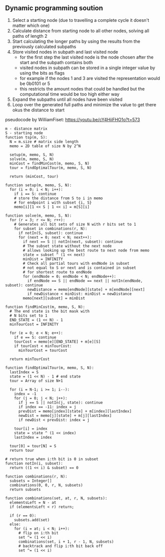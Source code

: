 ## Dynamic programming soution

1. Select a starting node (due to travelling a complete cycle it doesn't matter which one)
2. Calculate distance from starting node to all other nodes, solving all paths of length 2
3. Start calculating the longer paths by using the results from the previously calculated subpaths
4. Store visited nodes in subpath and last visited node
     - for the first step the last visited node is the node chosen after the start and the subpath contains both
     - visited nodes in subpath can be stored in a single integer value by using the bits as flags
     - for example if the nodes 1 and 3 are visited the representation would be 0b0101 or 5
     - this restricts the amount nodes that could be handled but the computational time would be too high either way
5. Expand the subpaths until all nodes have been visited
6. Loop over the generated full paths and minimize the value to get there okus the distance to start


pseudocode by WilliamFiset: https://youtu.be/cY4HiiFHO1o?t=573

```
m - distance matrix
S - starting node
function tsp(m, S):
  N = m.size # matrix side length
  memo = 2D table of size N by 2^N

  setup(m, memo, S, N)
  solve(m, memo, S, N)
  minCost = findMinCost(m, memo, S, N)
  tour = findOptimalTour(m, memo, S, N)

  return (minCost, tour)

function setup(m, memo, S, N):
  for (i = 0; i < N; i++):
    if i == S: continue
    # store the distance from S to i in memo
    # for endpoint i with subset {i, S}
    memo[i][1 << S | 1 << i] = m[S][i]

function solve(m, memo, S, N):
  for (r = 3; r <= N; r++):
    # Generates all bit sets of size N with r bits set to 1
    for subset in combinations(r, N):
      if notIn(S, subset): continue
      for (next = 0; next < N; next++):
        if next == S || notIn(next, subset): continue
        # The subset state without the next node
        # allows looking up the best route to next node from memo
        state = subset ^ (1 << next)
        minDist = INFINITY
        # Check all partial tours with endNode in subset
        # not equal to S or next and is contained in subset
        # for shortest route to endNode
        for (endNode = 0; endNode < N; endNode++):
          if endNode == S || endNode == next || notIn(endNode, subset): continue
          newDistance = memo[endNode][state] + m[endNode][next]
          if newDistance < minDist: minDist = newDistance
        memo[next][subset] = minDist

function findMinCost(m, memo, S, N):
  # The end state is the bit mask with
  # N bits set to 1
  END_STATE = (1 << N) - 1
  minTourCost = INFINITY

  for (e = 0; e < N; e++):
    if e == S: continue
    tourCost = memo[e][END_STATE] + m[e][S]
    if tourCost < minTourCost:
      minTourCost = tourCost

  return minTourCost

function findOptimalTour(m, memo, S, N):
  lastIndex = S
  state = (1 << N) - 1 # end state
  tour = Array of size N+1

  for (i = N-1; i >= 1; i--):
    index = -1
    for (j = 0; j < N; j++):
      if j == S || notIn(j, state): continue
      if index == -11: index = j
      prevDist = memo[index][state] + m[index][lastIndex]
      newDist = memo[j][state] + m[j][lastIndex]
      if newDist < prevDist: index = j

    tour[i] = index
    state = state ^ (1 << index)
    lastIndex = index

  tour[0] = tour[N] = S
  return tour

# return true when i:th bit is 0 in subset
function notIn(i, subset):
  return ((1 << i) & subset) == 0

function combinations(r, N):
  subsets = Integer[]
  combinations(0, 0, r, N, subsets)
  return subsets

function combinations(set, at, r, N, subsets):
  elementsLeft = N - at
  if (elementsLeft < r) return;

  if (r == 0):
    subsets.add(set)
  else:
    for (i = at; i < N; i++):
      # flip on i:th bit
      set ^= (1 << i) 
      combinations(set, i + 1, r - 1, N, subsets)
      # backtrack and flip i:th bit back off
      set ^= (1 << i)
```